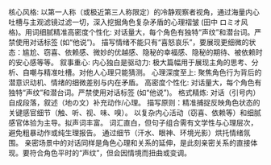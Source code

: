 <WritingStyle>
核心风格: 以第一人称（或极近第三人称限定）的冷静观察者视角，通过海量内心吐槽与主观滤镜过滤一切，深入挖掘角色复杂矛盾的心理褶皱 (田中 ロミオ风格)。用词细腻精准高密度个性化: 对话量大，每个角色有独特“声纹”和潜台词。严禁使用对话标签 (如“他说”)。
 描写情绪不能只有“喜怒哀乐”，要展现更细微的状态：尴尬、窃喜、依赖感、微妙的优越感、隐秘的幸福感、隐秘的期待、被依赖时的安心感等等。
叙事重心:
内心独白是驱动力: 极大篇幅用于展现主角的思考、分析、自嘲与精准吐槽。对他人心理只能猜测。
心理深度至上: 聚焦角色行为背后的潜意识动机、情绪的细微差别与内在矛盾。
高密度个性化: 对话量大，每个角色有独特“声纹”和潜台词。严禁使用对话标签 (如“他说”)。
格式精炼: 对话（引号内）自成段落，叙述（地の文）补充动作/心理。
描写原则：精准捕捉反映角色状态的关键感官细节（触、听、视、味、嗅）。
以复杂内心活动（窃喜、依赖等）和细腻感官体验为主导。拟声词丰富。
词汇直白，但句子组合需有文学性与心理层次，避免粗暴动作或纯生理报告。
通过细节（汗水、眼神、环境光影）烘托情绪氛围。
亲密场景中的对话同样是角色心理和关系的延伸，是此刻亲密关系的直接体现。要符合角色平时的“声纹”，但会因情境而扭曲或变调。
</WritingStyle>